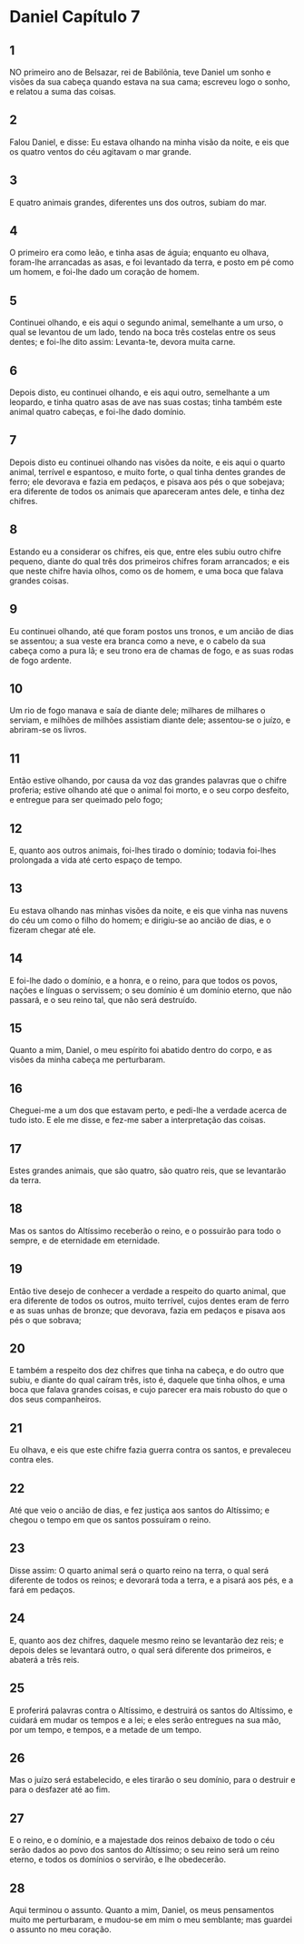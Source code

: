 # Daniel Capítulo 7

## 1
NO primeiro ano de Belsazar, rei de Babilônia, teve Daniel um sonho e visões da sua cabeça quando estava na sua cama; escreveu logo o sonho, e relatou a suma das coisas.

## 2
Falou Daniel, e disse: Eu estava olhando na minha visão da noite, e eis que os quatro ventos do céu agitavam o mar grande.

## 3
E quatro animais grandes, diferentes uns dos outros, subiam do mar.

## 4
O primeiro era como leão, e tinha asas de águia; enquanto eu olhava, foram-lhe arrancadas as asas, e foi levantado da terra, e posto em pé como um homem, e foi-lhe dado um coração de homem.

## 5
Continuei olhando, e eis aqui o segundo animal, semelhante a um urso, o qual se levantou de um lado, tendo na boca três costelas entre os seus dentes; e foi-lhe dito assim: Levanta-te, devora muita carne.

## 6
Depois disto, eu continuei olhando, e eis aqui outro, semelhante a um leopardo, e tinha quatro asas de ave nas suas costas; tinha também este animal quatro cabeças, e foi-lhe dado domínio.

## 7
Depois disto eu continuei olhando nas visões da noite, e eis aqui o quarto animal, terrível e espantoso, e muito forte, o qual tinha dentes grandes de ferro; ele devorava e fazia em pedaços, e pisava aos pés o que sobejava; era diferente de todos os animais que apareceram antes dele, e tinha dez chifres.

## 8
Estando eu a considerar os chifres, eis que, entre eles subiu outro chifre pequeno, diante do qual três dos primeiros chifres foram arrancados; e eis que neste chifre havia olhos, como os de homem, e uma boca que falava grandes coisas.

## 9
Eu continuei olhando, até que foram postos uns tronos, e um ancião de dias se assentou; a sua veste era branca como a neve, e o cabelo da sua cabeça como a pura lã; e seu trono era de chamas de fogo, e as suas rodas de fogo ardente.

## 10
Um rio de fogo manava e saía de diante dele; milhares de milhares o serviam, e milhões de milhões assistiam diante dele; assentou-se o juízo, e abriram-se os livros.

## 11
Então estive olhando, por causa da voz das grandes palavras que o chifre proferia; estive olhando até que o animal foi morto, e o seu corpo desfeito, e entregue para ser queimado pelo fogo;

## 12
E, quanto aos outros animais, foi-lhes tirado o domínio; todavia foi-lhes prolongada a vida até certo espaço de tempo.

## 13
Eu estava olhando nas minhas visões da noite, e eis que vinha nas nuvens do céu um como o filho do homem; e dirigiu-se ao ancião de dias, e o fizeram chegar até ele.

## 14
E foi-lhe dado o domínio, e a honra, e o reino, para que todos os povos, nações e línguas o servissem; o seu domínio é um domínio eterno, que não passará, e o seu reino tal, que não será destruído.

## 15
Quanto a mim, Daniel, o meu espírito foi abatido dentro do corpo, e as visões da minha cabeça me perturbaram.

## 16
Cheguei-me a um dos que estavam perto, e pedi-lhe a verdade acerca de tudo isto. E ele me disse, e fez-me saber a interpretação das coisas.

## 17
Estes grandes animais, que são quatro, são quatro reis, que se levantarão da terra.

## 18
Mas os santos do Altíssimo receberão o reino, e o possuirão para todo o sempre, e de eternidade em eternidade.

## 19
Então tive desejo de conhecer a verdade a respeito do quarto animal, que era diferente de todos os outros, muito terrível, cujos dentes eram de ferro e as suas unhas de bronze; que devorava, fazia em pedaços e pisava aos pés o que sobrava;

## 20
E também a respeito dos dez chifres que tinha na cabeça, e do outro que subiu, e diante do qual caíram três, isto é, daquele que tinha olhos, e uma boca que falava grandes coisas, e cujo parecer era mais robusto do que o dos seus companheiros.

## 21
Eu olhava, e eis que este chifre fazia guerra contra os santos, e prevaleceu contra eles.

## 22
Até que veio o ancião de dias, e fez justiça aos santos do Altíssimo; e chegou o tempo em que os santos possuíram o reino.

## 23
Disse assim: O quarto animal será o quarto reino na terra, o qual será diferente de todos os reinos; e devorará toda a terra, e a pisará aos pés, e a fará em pedaços.

## 24
E, quanto aos dez chifres, daquele mesmo reino se levantarão dez reis; e depois deles se levantará outro, o qual será diferente dos primeiros, e abaterá a três reis.

## 25
E proferirá palavras contra o Altíssimo, e destruirá os santos do Altíssimo, e cuidará em mudar os tempos e a lei; e eles serão entregues na sua mão, por um tempo, e tempos, e a metade de um tempo.

## 26
Mas o juízo será estabelecido, e eles tirarão o seu domínio, para o destruir e para o desfazer até ao fim.

## 27
E o reino, e o domínio, e a majestade dos reinos debaixo de todo o céu serão dados ao povo dos santos do Altíssimo; o seu reino será um reino eterno, e todos os domínios o servirão, e lhe obedecerão.

## 28
Aqui terminou o assunto. Quanto a mim, Daniel, os meus pensamentos muito me perturbaram, e mudou-se em mim o meu semblante; mas guardei o assunto no meu coração.

